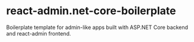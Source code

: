 # react-admin.net-core-boilerplate
Boilerplate template for admin-like apps built with ASP.NET Core backend and react-admin frontend.
